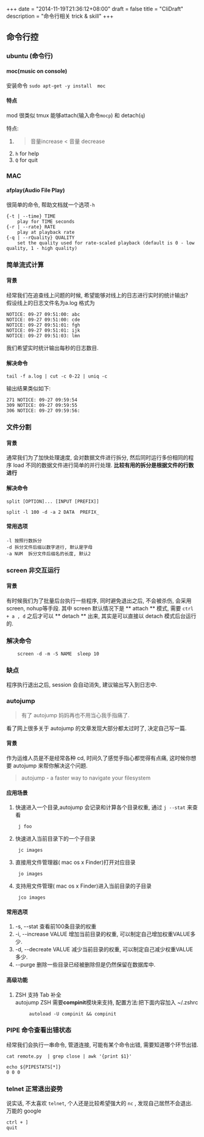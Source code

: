 +++
date = "2014-11-19T21:36:12+08:00"
draft = false
title = "CliDraft"
description = "命令行相关 trick & skill"
+++

## 命令行控

### ubuntu (命令行)

#### moc(music on console)
安装命令 `sudo apt-get -y install  moc`  
#### 特点
mod 很类似 tmux 能够attach(输入命令`mocp`) 和 detach(`q`)

特点:  
1. >  音量increase  < 音量 decrease  
2. `h` for help  
3. `Q` for quit


### MAC
#### afplay(Audio File Play)

很简单的命令, 帮助文档就一个选项`-h`

    {-t | --time} TIME	
        play for TIME seconds
    {-r | --rate} RATE
        play at playback rate
    {-q | --rQuality} QUALITY
        set the quality used for rate-scaled playback (default is 0 - low quality, 1 - high quality)

<!--more-->
   
### 简单流式计算

#### 背景

经常我们在追查线上问题的时候, 希望能够对线上的日志进行实时的统计输出?  
假设线上的日志文件名为a.log 格式为  

    NOTICE: 09-27 09:51:00: abc  
    NOTICE: 09-27 09:51:00: cde  
    NOTICE: 09-27 09:51:01: fgh  
    NOTICE: 09-27 09:51:01: ijk  
    NOTICE: 09-27 09:51:03: lmn  
    
我们希望实时统计输出每秒的日志数目. 
#### 解决命令

    tail -f a.log | cut -c 0-22 | uniq -c 
   
输出结果类似如下: 

    271 NOTICE: 09-27 09:59:54
    309 NOTICE: 09-27 09:59:55
    306 NOTICE: 09-27 09:59:56:
    
### 文件分割
#### 背景  
通常我们为了加快处理速度, 会对数据文件进行拆分, 然后同时运行多份相同的程序 load 不同的数据文件进行简单的并行处理. **比较有用的拆分是根据文件的行数进行**
#### 解决命令
    split [OPTION]... [INPUT [PREFIX]]

    split -l 100 -d -a 2 DATA  PREFIX_
    
#### 常用选项
    -l 按照行数拆分
    -d 拆分文件后缀以数字进行, 默认是字母
    -a NUM  拆分文件后缀名的长度, 默认2
    
### screen 非交互运行  
#### 背景  
有时候我们为了批量后台执行一些程序, 同时避免退出之后, 不会被杀伤, 会采用 screen, nohup等手段. 其中 screen 默认情况下是 ** attach ** 模式, 需要 `ctrl + a , d` 之后才可以 ** detach ** 出来, 其实是可以直接以 detach 模式后台运行的. 

### 解决命令

        screen -d -m -S NAME  sleep 10 
      
### 缺点  
程序执行退出之后, session 会自动消失, 建议输出写入到日志中. 
    
### autojump
> 有了 autojump 妈妈再也不用当心我手指痛了.

看了网上很多关于 autojump 的文章发现大部分都太过时了, 决定自己写一篇.
#### 背景
作为运维人员是不是经常各种 cd, 时间久了感觉手指心都觉得有点痛, 这时候你想要 autojump 来帮你解决这个问题. 
> autojump - a faster way to navigate your filesystem   

#### 应用场景  
1. 快速进入一个目录,autojump 会记录和计算各个目录权重, 通过 `j --stat` 来查看
    
        j foo
2. 快速进入当前目录下的一个子目录 

        jc images
     
3. 直接用文件管理器( mac os x Finder)打开对应目录

        jo images

4. 支持用文件管理( mac os x Finder)进入当前目录的子目录

        jco images
  
 
#### 常用选项  
1. -s, --stat 查看前100条目录的权重
2. -i, --increase VALUE 增加当前目录的权重, 可以制定自己增加权重VALUE多少.
3. -d, --decreate VALUE 减少当前目录的权重, 可以制定自己减少权重VALUE 多少. 
4. --purge 删除一些目录已经被删除但是仍然保留在数据库中.

#### 高级功能
1. ZSH 支持 Tab 补全  
    autojump ZSH 需要**compinit**模块来支持, 配置方法:把下面内容加入 ~/.zshrc  
    
            autoload -U compinit && compinit

### PIPE 命令查看出错状态
经常我们会执行一串命令, 管道连接, 可能有某个命令出错, 需要知道哪个环节出错.   

	cat remote.py  | grep close | awk '{print $1}'
	
	echo ${PIPESTATS[*]}
	0 0 0

### telnet 正常退出姿势
说实话, 不太喜欢 `telnet`, 个人还是比较希望强大的 `nc` , 发现自己居然不会退出. 万能的 google  

	ctrl + ]
	quit
	
